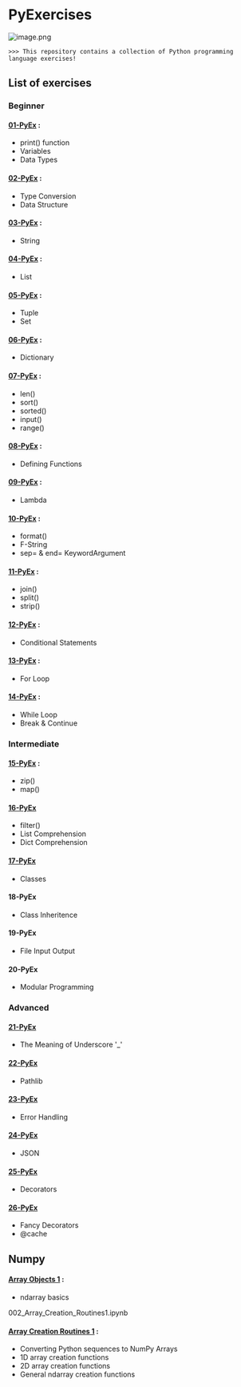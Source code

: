 # PyExercises
![image.png](https://github.com/siniorone/PyExercises/raw/main/PyExercises.jpg)
```
>>> This repository contains a collection of Python programming language exercises!
```
## List of exercises 
### Beginner
#### [01-PyEx](https://github.com/siniorone/PyExercises/blob/main/Exercise/01_PyEx.ipynb) : 
*   print() function 
*   Variables 
*   Data Types 
#### [02-PyEx](https://github.com/siniorone/PyExercises/blob/main/Exercise/02_PyEx.ipynb) :
*   Type Conversion
*   Data Structure
#### [03-PyEx](https://github.com/siniorone/PyExercises/blob/main/Exercise/03_PyEx.ipynb) :
*   String
#### [04-PyEx](https://github.com/siniorone/PyExercises/blob/main/Exercise/04_PyEx.ipynb) :
*   List
#### [05-PyEx](https://github.com/siniorone/PyExercises/blob/main/Exercise/05_PyEx.ipynb) :
*   Tuple
*   Set 
#### [06-PyEx](https://github.com/siniorone/PyExercises/blob/main/Exercise/06_PyEx.ipynb) :
*   Dictionary
#### [07-PyEx](https://github.com/siniorone/PyExercises/blob/main/Exercise/07_PyEx.ipynb) :
*   len()
*   sort()
*   sorted() 
*   input()
*   range()
#### [08-PyEx](https://github.com/siniorone/PyExercises/blob/main/Exercise/08_PyEx.ipynb) :
*   Defining Functions
#### [09-PyEx](https://github.com/siniorone/PyExercises/blob/main/Exercise/09_PyEx.ipynb) :
*   Lambda
#### [10-PyEx](https://github.com/siniorone/PyExercises/blob/main/Exercise/10_PyEx.ipynb) :
*   format()
*   F-String
*   sep= & end= KeywordArgument
#### [11-PyEx](https://github.com/siniorone/PyExercises/blob/main/Exercise/11_PyEx.ipynb) :
*    join()
*   split()
*   strip()

#### [12-PyEx](https://github.com/siniorone/PyExercises/blob/main/Exercise/12_PyEx.ipynb) :
*   Conditional Statements
#### [13-PyEx](https://github.com/siniorone/PyExercises/blob/main/Exercise/13_PyEx.ipynb) :
*   For Loop
#### [14-PyEx](https://github.com/siniorone/PyExercises/blob/main/Exercise/14_PyEx.ipynb) :
*   While Loop
*   Break & Continue
### Intermediate
#### [15-PyEx](https://github.com/siniorone/PyExercises/blob/main/Exercise/15_PyEx.ipynb) :
*   zip()
*   map() 
#### [16-PyEx](https://github.com/siniorone/PyExercises/blob/main/Exercise/16_PyEx.ipynb)
*   filter() 
*   List Comprehension 
*   Dict Comprehension 
#### [17-PyEx](https://github.com/siniorone/PyExercises/blob/main/Exercise/17_PyEx.ipynb)
*   Classes
#### 18-PyEx
*   Class Inheritence  
#### 19-PyEx
*   File Input Output
#### 20-PyEx
*   Modular Programming
### Advanced
#### [21-PyEx](https://github.com/siniorone/PyExercises/blob/main/Exercise/21_PyEx.ipynb)
*   The Meaning of Underscore '_' 
#### [22-PyEx](https://github.com/siniorone/PyExercises/blob/main/Exercise/22_PyEx.ipynb)
*   Pathlib
#### [23-PyEx](https://github.com/siniorone/PyExercises/blob/main/Exercise/23_PyEx.ipynb)
*   Error Handling
#### [24-PyEx](https://github.com/siniorone/PyExercises/blob/main/Exercise/24_PyEx.ipynb)
*   JSON
#### [25-PyEx](https://github.com/siniorone/PyExercises/blob/main/Exercise/25_PyEx.ipynb)
*   Decorators
#### [26-PyEx](https://github.com/siniorone/PyExercises/blob/main/Exercise/26_PyEx.ipynb)
*   Fancy Decorators
*   @cache


## Numpy
#### [Array Objects 1](https://github.com/siniorone/PyExercises/blob/main/Numpy/Array_object1.ipynb) : 
* ndarray basics

002_Array_Creation_Routines1.ipynb
#### [Array Creation Routines 1](https://github.com/siniorone/PyExercises/blob/main/Numpy/002_Array_Creation_Routines1.ipynb) : 
* Converting Python sequences to NumPy Arrays
* 1D array creation functions
* 2D array creation functions
* General ndarray creation functions